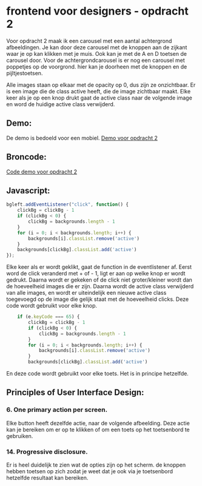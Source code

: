 # frontend voor designers - opdracht 2
Voor opdracht 2 maak ik een carousel met een aantal achtergrond afbeeldingen. Je kan door deze carousel met de knoppen aan de zijkant waar je op kan klikken met je muis. Ook kan je met de A en D toetsen de carousel door.
Voor de achtergrondcarousel is er nog een carousel met poppetjes op de voorgrond. hier kan je doorheen met de knoppen en de pijltjestoetsen.

Alle images staan op elkaar met de opacity op 0, dus zijn ze onzichtbaar. Er is een image die de class active heeft, die de image zichtbaar maakt. Elke keer als je op een knop drukt gaat de active class naar de volgende image en word de huidige active class verwijderd. 
## Demo:
De demo is bedoeld voor een mobiel.
[Demo voor opdracht 2](https://simonderooij.github.io/frontendvoordesigners/opdracht2/V4)
## Broncode:

[Code demo voor opdracht 2](https://github.com/Simonderooij/frontendvoordesigners/tree/master/opdracht2/V4)

## Javascript:

```javascript
bgleft.addEventListener("click", function() {
    clickBg = clickBg - 1 
    if (clickBg < 0) {
        clickBg = backgrounds.length - 1
    }
    for (i = 0; i < backgrounds.length; i++) {
        backgrounds[i].classList.remove('active')
    }
    backgrounds[clickBg].classList.add('active')
});

```
Elke keer als er wordt geklikt, gaat de function in de eventlistener af. Eerst word de click veranderd met + of - 1, ligt er aan op welke knop er wordt gedrukt. Daarna wordt er gekeken of de click niet groter/kleiner wordt dan de hoeveelheid images die er zijn. Daarna wordt de active class verwijderd van alle images, en wordt er uiteindelijk een nieuwe active class toegevoegd op de image die gelijk staat met de hoeveelheid clicks. Deze code wordt gebruikt voor elke knop.
```javascript
    if (e.keyCode === 65) {
        clickBg = clickBg - 1 
        if (clickBg < 0) {
            clickBg = backgrounds.length - 1
        }
        for (i = 0; i < backgrounds.length; i++) {
            backgrounds[i].classList.remove('active')
        }
        backgrounds[clickBg].classList.add('active')
```
En deze code wordt gebruikt voor elke toets. Het is in principe hetzelfde.

## Principles of User Interface Design:

### 6. One primary action per screen.
Elke button heeft dezelfde actie, naar de volgende afbeelding. Deze actie kan je bereiken om er op te klikken of om een toets op het toetsenbord te gebruiken.
### 14. Progressive disclosure.
Er is heel duidelijk te zien wat de opties zijn op het scherm. de knoppen hebben toetsen op zich zodat je weet dat je ook via je toetsenbord hetzelfde resultaat kan bereiken.

